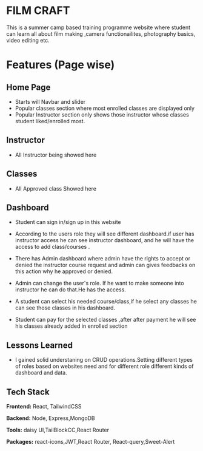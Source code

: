
# FILM CRAFT

This is a summer camp based training programme website where student can learn all about film making ,camera functionailites, photography basics, video editing etc.



# Features (Page  wise)

## Home Page
- Starts will Navbar and slider
- Popular classes section where most enrolled classes are displayed only
- Popular Instructor section only shows those instructor whose classes student liked/enrolled most.


## Instructor

- All Instructor being showed here


## Classes

- All Approved class Showed here

## Dashboard
- Student can sign in/sign up in this website
- According to the users role they will see different dashboard.if user has instructor access he can see instructor dashboard, and he will have the access to add class/courses .
- There has Admin dashboard where admin have the rights to accept or denied the instructor course request and admin can gives feedbacks on this action why he approved or denied.
- Admin can change the user's role. If he want to make someone into instructor he can do that.He has the access.
- A student can select his needed course/class,if he select any classes he can see those classes in his dashboard.

- Student can pay for the selected classes ,after after payment he will see his classes already added in enrolled section 



## Lessons Learned

- I gained solid understaning on CRUD operations.Setting different types of roles based on websites need and for different role different kinds of dashboard and data.


## Tech Stack

**Frontend:** React, TailwindCSS

**Backend:** Node, Express,MongoDB

**Tools:** daisy UI,TailBlockCC,React Router

**Packages:** react-icons,JWT,React Router, React-query,Sweet-Alert

